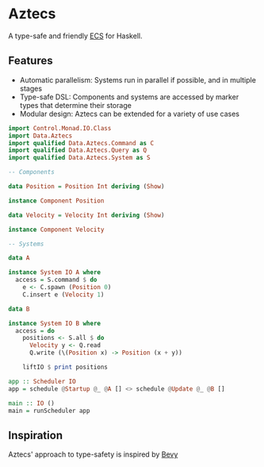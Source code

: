 # Aztecs

A type-safe and friendly [ECS](https://en.wikipedia.org/wiki/Entity_component_system) for Haskell.

## Features

 - Automatic parallelism: Systems run in parallel if possible, and in multiple stages
 - Type-safe DSL: Components and systems are accessed by marker types that determine their storage
 - Modular design: Aztecs can be extended for a variety of use cases

```hs
import Control.Monad.IO.Class
import Data.Aztecs
import qualified Data.Aztecs.Command as C
import qualified Data.Aztecs.Query as Q
import qualified Data.Aztecs.System as S

-- Components

data Position = Position Int deriving (Show)

instance Component Position

data Velocity = Velocity Int deriving (Show)

instance Component Velocity

-- Systems

data A

instance System IO A where
  access = S.command $ do
    e <- C.spawn (Position 0)
    C.insert e (Velocity 1)

data B

instance System IO B where
  access = do
    positions <- S.all $ do
      Velocity y <- Q.read
      Q.write (\(Position x) -> Position (x + y))

    liftIO $ print positions

app :: Scheduler IO
app = schedule @Startup @_ @A [] <> schedule @Update @_ @B []

main :: IO ()
main = runScheduler app
```

## Inspiration
Aztecs' approach to type-safety is inspired by [Bevy](https://github.com/bevyengine/bevy/)
